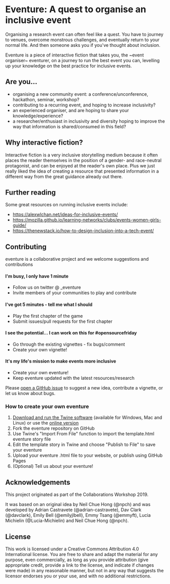 # Eventure: A quest to organise an inclusive event

Organising a research event can often feel like a quest. You have to journey to venues, overcome monstrous challenges, and eventually return to your normal life. And then someone asks you if you've thought about inclusion.

Eventure is a piece of interactive fiction that takes you, the ~event organiser~ eventurer, on a journey to run the best event you can, levelling up your knowledge on the best practice for inclusive events.

## Are you...
 
- organising a new community event: a conference/unconference, hackathon, seminar, workshop?
- contributing to a recurring event, and hoping to increase inclusivity?
- an experienced organiser, and are hoping to share your knowledge/experience?
- a researcher/enthusiast in inclusivity and diversity hoping to improve the way that information is shared/consumed in this field?

## Why interactive fiction?

Interactive fiction is a very inclusive storytelling medium because it often places the reader themselves in the position of a gender- and race-neutral protagonist, and can be enjoyed at the reader's own place. Plus we just really liked the idea of creating a resource that presented information in a different way from the great guidance already out there.

## Further reading

Some great resources on running inclusive events include:
- https://alexwlchan.net/ideas-for-inclusive-events/
- https://mozilla.github.io/learning-networks/clubs/events-women-girls-guide/
- https://thenewstack.io/how-to-design-inclusion-into-a-tech-event/

## Contributing

eventure is a collaborative project and we welcome suggestions and contributions

#### I'm busy, I only have 1 minute
- Follow us on twitter @ _eventure
- Invite members of your communities to play and contribute

#### I've got 5 minutes - tell me what I should
- Play the first chapter of the game
- Submit issues/pull requests for the first chapter

#### I see the potential... I can work on this for #opensourcefriday
- Go through the existing vignettes - fix bugs/comment
- Create your own vignette!

#### It's my life's mission to make events more inclusive
- Create your own eventure!
- Keep eventure updated with the latest resources/research

Please [open a GitHub issue](https://github.com/softwaresaved/eventure/issues) to suggest a new idea, contribute a vignette, or let us know about bugs.

### How to create your own eventure

1. [Download and run the Twine software](https://twinery.org/) (available for Windows, Mac and Linux) or use the [online version](https://twinery.org/2)
2. Fork the eventure repository on GitHub
3. Use Twine's "Import From File" function to import the template.html eventure story file
4. Edit the template story in Twine and choose "Publish to File" to save your eventure
5. Upload your eventure .html file to your website, or publish using GitHub Pages
6. (Optional) Tell us about your eventure! 

## Acknowledgements

This project originated as part of the Collaborations Workshop 2019.

It was based on an original idea by Neil Chue Hong (@npch) and was developed by Adrian Castravete (@adrian-castravete), Dav Clark (@davclark), Emily Bell (@emilyjlbell), Emmy Tsang (@emmyft), Lucia Michielin (@Lucia-Michielin) and Neil Chue Hong (@npch).


## License

This work is licensed under a Creative Commons Attribution 4.0 International license. You are free to share and adapt the material for any purpose, even commercially, as long as you provide attribution (give appropriate credit, provide a link to the license, and indicate if changes were made) in any reasonable manner, but not in any way that suggests the licensor endorses you or your use, and with no additional restrictions.
